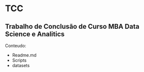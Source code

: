 # TCC 
## Trabalho de Conclusão de Curso MBA Data Science e Analitics

Conteudo:
  - Readme.md
  - Scripts
  - datasets

